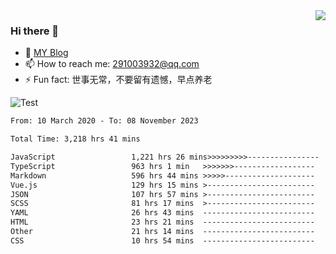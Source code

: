 <img align='right' src='https://github-readme-stats.vercel.app/api?username=niaogege&show_icons=true&theme=radical'/>

### Hi there 👋

- 🌱 [MY Blog](https://bythewayer.com/)
- 📫 How to reach me: 291003932@qq.com
- ⚡ Fun fact:  世事无常，不要留有遗憾，早点养老

![Test](https://github-readme-stats.vercel.app/api/top-langs/?username=niaogege&layout=compact)

<!--START_SECTION:waka-->

```txt
From: 10 March 2020 - To: 08 November 2023

Total Time: 3,218 hrs 41 mins

JavaScript                 1,221 hrs 26 mins>>>>>>>>>----------------   37.95 %
TypeScript                 963 hrs 1 min   >>>>>>>------------------   29.92 %
Markdown                   596 hrs 44 mins >>>>>--------------------   18.54 %
Vue.js                     129 hrs 15 mins >------------------------   04.02 %
JSON                       107 hrs 57 mins >------------------------   03.35 %
SCSS                       81 hrs 17 mins  >------------------------   02.53 %
YAML                       26 hrs 43 mins  -------------------------   00.83 %
HTML                       23 hrs 21 mins  -------------------------   00.73 %
Other                      21 hrs 14 mins  -------------------------   00.66 %
CSS                        10 hrs 54 mins  -------------------------   00.34 %
```

<!--END_SECTION:waka-->
